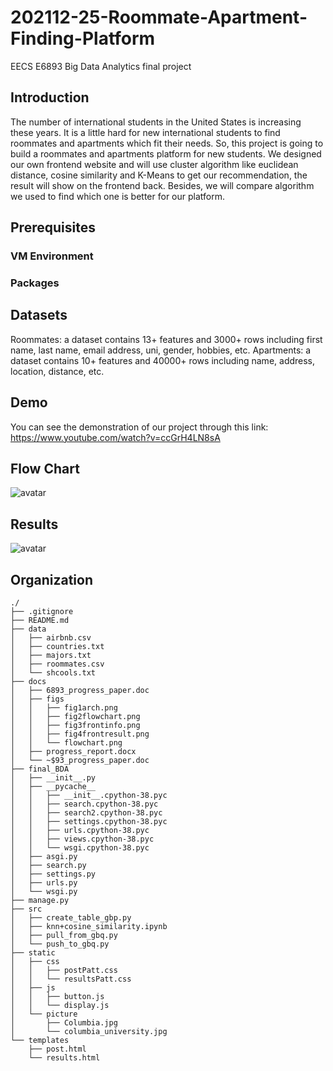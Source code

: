 # 202112-25-Roommate-Apartment-Finding-Platform
EECS E6893 Big Data Analytics final project

## Introduction
The number of international students in the United States is increasing these years. It is a little hard for new international students to find roommates and apartments which fit their needs. So, this project is going to build a roommates and apartments platform for new students. We designed our own frontend website and will use cluster algorithm like euclidean distance, cosine similarity and K-Means to get our recommendation, the result will show on the frontend back. Besides, we will compare algorithm we used to find which one is better for our platform.

## Prerequisites
### VM Environment

### Packages

## Datasets
Roommates: a dataset contains 13+ features and 3000+ rows including first name, last name, email address, uni, gender, hobbies, etc. 
Apartments: a dataset contains 10+ features and 40000+ rows including name, address, location, distance, etc.
## Demo

You can see the demonstration of our project through this link: https://www.youtube.com/watch?v=ccGrH4LN8sA

## Flow Chart
![avatar](/docs/figs/fig2flowchart.png)

## Results
![avatar](/docs/figs/fig4frontresult.png)

## Organization
```
./
├── .gitignore
├── README.md
├── data
│   ├── airbnb.csv
│   ├── countries.txt
│   ├── majors.txt
│   ├── roommates.csv
│   └── shcools.txt
├── docs
│   ├── 6893_progress_paper.doc
│   ├── figs
│   │   ├── fig1arch.png
│   │   ├── fig2flowchart.png
│   │   ├── fig3frontinfo.png
│   │   ├── fig4frontresult.png
│   │   └── flowchart.png
│   ├── progress_report.docx
│   └── ~$93_progress_paper.doc
├── final_BDA
│   ├── __init__.py
│   ├── __pycache__
│   │   ├── __init__.cpython-38.pyc
│   │   ├── search.cpython-38.pyc
│   │   ├── search2.cpython-38.pyc
│   │   ├── settings.cpython-38.pyc
│   │   ├── urls.cpython-38.pyc
│   │   ├── views.cpython-38.pyc
│   │   └── wsgi.cpython-38.pyc
│   ├── asgi.py
│   ├── search.py
│   ├── settings.py
│   ├── urls.py
│   └── wsgi.py
├── manage.py
├── src
│   ├── create_table_gbp.py
│   ├── knn+cosine_similarity.ipynb
│   ├── pull_from_gbq.py
│   └── push_to_gbq.py
├── static
│   ├── css
│   │   ├── postPatt.css
│   │   └── resultsPatt.css
│   ├── js
│   │   ├── button.js
│   │   └── display.js
│   └── picture
│       ├── Columbia.jpg
│       └── columbia_university.jpg
└── templates
    ├── post.html
    └── results.html
```
